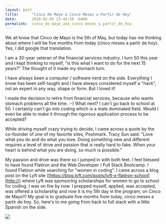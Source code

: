 ```yaml
---
layout: post
title:      "Cinco de Mayo & Cinco Meses a Partir de Hoy"
date:       2018-05-05 13:44:50 -0400
permalink:  cinco_de_mayo_and_cinco_meses_a_partir_de_hoy
---
```




We all know that Cinco de Mayo is the 5th of May, but today has me thinking about where I will be five months from today (cinco meses a partir de hoy).  Yes, I did google that translation.

I am a 30-year veteran of the financial services industry.  I turn 50 this year and I kept thinking to myself, "is this what I want to do for the next 15 years?"  The thought of it made my stomach turn.  

I have always been a computer / software nerd on the side.  Everything I know has been self-taught and I have always considered myself a "hack", not an expert in any way, shape or form.  But I loved it!

I made the decision to retire from financial services, because who wants stomach problems all the time.  :-)  What next?  I can't go back to school at 50.  I certainly can't go into coding which is a male dominated field.  Would I even be able to make it through the rigorous application process to be accepted?  

While driving myself crazy trying to decide, I came across a quote by the co-founder of one of my favorite sites, Poshmark.  Tracy Sun said:  “Love what you do and do what you love. Doing something new and different requires a level of drive and passion that is really hard to fake. When your heart is behind what you are doing, so much is possible.”

My passion and drive was there so I jumped in with both feet.  I feel blessed to have found Flatiron and the Web Developer / Full Stack Bootcamp.  I found Flatiron while searching for "women in coding".  I came across a blog post on the Lyft site ([https://blog.lyft.com/posts/lyft-x-flatiron-school](http://) where Lyft was sponsoring scholarships for women to go to school for coding.  I was on fire by now.  I prepped myself, applied, was accepted, was offered a scholarship and now it is my 5th day in the program, on Cinco de Mayo!!!   My goal is to graduate five months from today, cinco meses a partir de hoy.   So, here's to me going from hack to full stack with a little Spanish on the side.


![](http://www.boostersinabox.com/wp-content/uploads/2018/05/CincoDeMayoComputer-e1525542208640.jpg)










